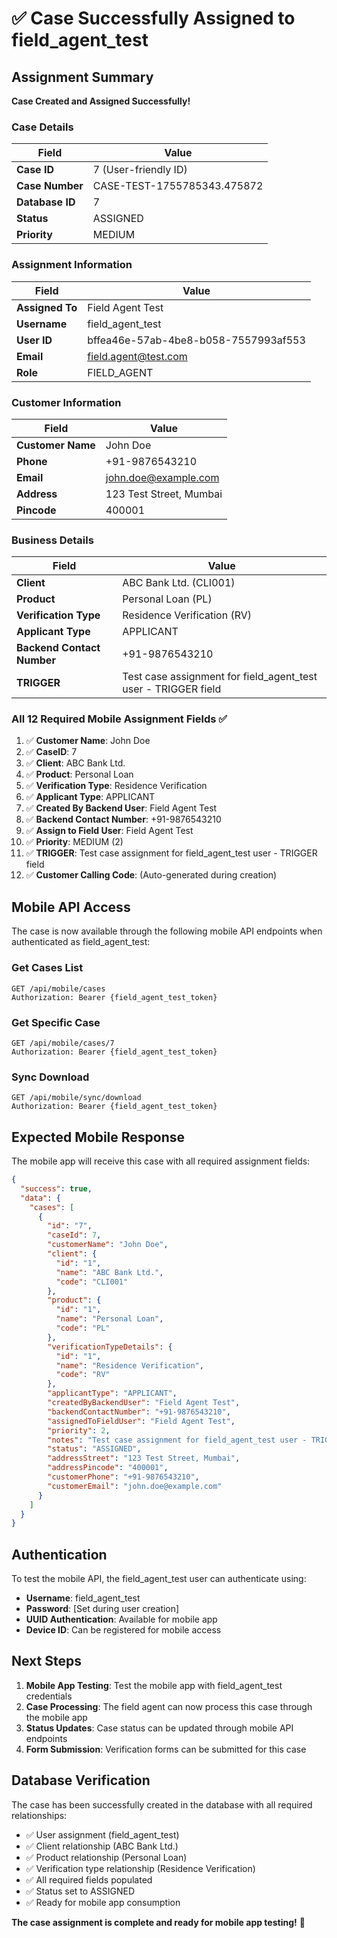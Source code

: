 # ✅ Case Successfully Assigned to field_agent_test

## Assignment Summary

**Case Created and Assigned Successfully!**

### Case Details

| Field | Value |
|-------|-------|
| **Case ID** | 7 (User-friendly ID) |
| **Case Number** | CASE-TEST-1755785343.475872 |
| **Database ID** | 7 |
| **Status** | ASSIGNED |
| **Priority** | MEDIUM |

### Assignment Information

| Field | Value |
|-------|-------|
| **Assigned To** | Field Agent Test |
| **Username** | field_agent_test |
| **User ID** | bffea46e-57ab-4be8-b058-7557993af553 |
| **Email** | field.agent@test.com |
| **Role** | FIELD_AGENT |

### Customer Information

| Field | Value |
|-------|-------|
| **Customer Name** | John Doe |
| **Phone** | +91-9876543210 |
| **Email** | john.doe@example.com |
| **Address** | 123 Test Street, Mumbai |
| **Pincode** | 400001 |

### Business Details

| Field | Value |
|-------|-------|
| **Client** | ABC Bank Ltd. (CLI001) |
| **Product** | Personal Loan (PL) |
| **Verification Type** | Residence Verification (RV) |
| **Applicant Type** | APPLICANT |
| **Backend Contact Number** | +91-9876543210 |
| **TRIGGER** | Test case assignment for field_agent_test user - TRIGGER field |

### All 12 Required Mobile Assignment Fields ✅

1. ✅ **Customer Name**: John Doe
2. ✅ **CaseID**: 7
3. ✅ **Client**: ABC Bank Ltd.
4. ✅ **Product**: Personal Loan
5. ✅ **Verification Type**: Residence Verification
6. ✅ **Applicant Type**: APPLICANT
7. ✅ **Created By Backend User**: Field Agent Test
8. ✅ **Backend Contact Number**: +91-9876543210
9. ✅ **Assign to Field User**: Field Agent Test
10. ✅ **Priority**: MEDIUM (2)
11. ✅ **TRIGGER**: Test case assignment for field_agent_test user - TRIGGER field
12. ✅ **Customer Calling Code**: (Auto-generated during creation)

## Mobile API Access

The case is now available through the following mobile API endpoints when authenticated as field_agent_test:

### Get Cases List
```http
GET /api/mobile/cases
Authorization: Bearer {field_agent_test_token}
```

### Get Specific Case
```http
GET /api/mobile/cases/7
Authorization: Bearer {field_agent_test_token}
```

### Sync Download
```http
GET /api/mobile/sync/download
Authorization: Bearer {field_agent_test_token}
```

## Expected Mobile Response

The mobile app will receive this case with all required assignment fields:

```json
{
  "success": true,
  "data": {
    "cases": [
      {
        "id": "7",
        "caseId": 7,
        "customerName": "John Doe",
        "client": {
          "id": "1",
          "name": "ABC Bank Ltd.",
          "code": "CLI001"
        },
        "product": {
          "id": "1",
          "name": "Personal Loan",
          "code": "PL"
        },
        "verificationTypeDetails": {
          "id": "1",
          "name": "Residence Verification",
          "code": "RV"
        },
        "applicantType": "APPLICANT",
        "createdByBackendUser": "Field Agent Test",
        "backendContactNumber": "+91-9876543210",
        "assignedToFieldUser": "Field Agent Test",
        "priority": 2,
        "notes": "Test case assignment for field_agent_test user - TRIGGER field",
        "status": "ASSIGNED",
        "addressStreet": "123 Test Street, Mumbai",
        "addressPincode": "400001",
        "customerPhone": "+91-9876543210",
        "customerEmail": "john.doe@example.com"
      }
    ]
  }
}
```

## Authentication

To test the mobile API, the field_agent_test user can authenticate using:

- **Username**: field_agent_test
- **Password**: [Set during user creation]
- **UUID Authentication**: Available for mobile app
- **Device ID**: Can be registered for mobile access

## Next Steps

1. **Mobile App Testing**: Test the mobile app with field_agent_test credentials
2. **Case Processing**: The field agent can now process this case through the mobile app
3. **Status Updates**: Case status can be updated through mobile API endpoints
4. **Form Submission**: Verification forms can be submitted for this case

## Database Verification

The case has been successfully created in the database with all required relationships:
- ✅ User assignment (field_agent_test)
- ✅ Client relationship (ABC Bank Ltd.)
- ✅ Product relationship (Personal Loan)
- ✅ Verification type relationship (Residence Verification)
- ✅ All required fields populated
- ✅ Status set to ASSIGNED
- ✅ Ready for mobile app consumption

**The case assignment is complete and ready for mobile app testing!** 🎉
